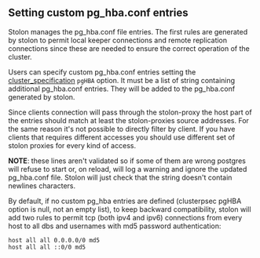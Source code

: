 ## Setting custom pg_hba.conf entries

Stolon manages the pg_hba.conf file entries. The first rules are generated by stolon to permit local keeper connections and remote replication connections since these are needed to ensure the correct operation of the cluster.

Users can specify custom pg_hba.conf entries setting the [cluster_specification](cluster_spec.md) `pgHBA` option. It must be a list of string containing additional pg_hba.conf entries. They will be added to the pg_hba.conf generated by stolon.

Since clients connection will pass through the stolon-proxy the host part of the entries should match at least the stolon-proxies source addresses. For the same reason it's not possible to directly filter by client. If you have clients that requires different accesses you should use different set of stolon proxies for every kind of access.

**NOTE**: these lines aren't validated so if some of them are wrong postgres will refuse to start or, on reload, will log a warning and ignore the updated pg_hba.conf file. Stolon will just check that the string doesn't contain newlines characters.

By default, if no custom pg_hba entries are defined (clusterpsec pgHBA option is null, not an empty list), to keep backward compatibility, stolon will add two rules to permit tcp (both ipv4 and ipv6) connections from every host to all dbs and usernames with md5 password authentication:

```
host all all 0.0.0.0/0 md5
host all all ::0/0 md5
```
